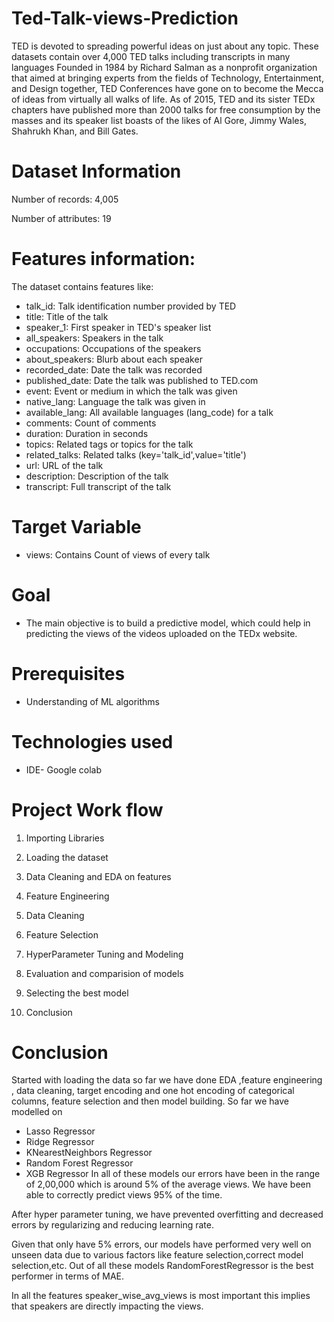 # Ted-Talk-views-Prediction
TED is devoted to spreading powerful ideas on just about any topic. These datasets contain over 4,000 TED talks including transcripts in many languages Founded in 1984 by Richard Salman as a nonprofit organization that aimed at bringing experts from the fields of Technology, Entertainment, and Design together, TED Conferences have gone on to become the Mecca of ideas from virtually all walks of life. As of 2015, TED and its sister TEDx chapters have published more than 2000 talks for free consumption by the masses and its speaker list boasts of the likes of Al Gore, Jimmy Wales, Shahrukh Khan, and Bill Gates.
# Dataset Information
Number of records: 4,005

Number of attributes: 19
# Features information:
The dataset contains features like:

* talk_id: Talk identification number provided by TED
* title: Title of the talk
* speaker_1: First speaker in TED's speaker list
* all_speakers: Speakers in the talk
* occupations: Occupations of the speakers
* about_speakers: Blurb about each speaker
* recorded_date: Date the talk was recorded
* published_date: Date the talk was published to TED.com
* event: Event or medium in which the talk was given
* native_lang: Language the talk was given in
* available_lang: All available languages (lang_code) for a talk
* comments: Count of comments
* duration: Duration in seconds
* topics: Related tags or topics for the talk
* related_talks: Related talks (key='talk_id',value='title')
* url: URL of the talk
* description: Description of the talk
* transcript: Full transcript of the talk
# Target Variable
* views: Contains Count of views of every talk
# Goal 
* The main objective is to build a predictive model, which could help in predicting the views of the videos uploaded on the TEDx website.

# Prerequisites
* Understanding of ML algorithms
# Technologies used
* IDE- Google colab
# Project Work flow
1. Importing Libraries

2. Loading the dataset

3. Data Cleaning and EDA on features

4. Feature Engineering

5. Data Cleaning

6. Feature Selection

7. HyperParameter Tuning and Modeling

8. Evaluation and comparision of models 

9. Selecting the best model

10. Conclusion

# Conclusion
Started with loading the data so far we have done EDA ,feature engineering , data cleaning, target encoding and one hot encoding of categorical columns, feature selection and then model building.
So far we have modelled on

* Lasso Regressor
* Ridge Regressor
* KNearestNeighbors Regressor
* Random Forest Regressor
* XGB Regressor
In all of these models our errors have been in the range of 2,00,000 which is around 5% of the average views. We have been able to correctly predict views 95% of the time.

After hyper parameter tuning, we have prevented overfitting and decreased errors by regularizing and reducing learning rate.

Given that only have 5% errors, our models have performed very well on unseen data due to various factors like feature selection,correct model selection,etc. Out of all these models RandomForestRegressor is the best performer in terms of MAE.

In all the features speaker_wise_avg_views is most important this implies that speakers are directly impacting the views.
